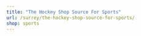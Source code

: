 ```yaml
---
title: "The Hockey Shop Source For Sports"
url: /surrey/the-hockey-shop-source-for-sports/
shop: sports
---
```

